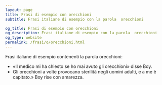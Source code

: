 ```yaml
---
layout: page
title: Frasi di esempio con orecchioni 
subtitle: Frasi italiane di esempio con la parola  orecchioni

og_title: Frasi di esempio con orecchioni 
og_description: Frasi italiane di esempio con la parola  orecchioni
og_type: website
permalink: /frasi/o/orecchioni.html
---
```


Frasi italiane di esempio contenenti la parola orecchioni:


- «Il medico mi ha chiesto se ho mai avuto gli orecchioni» disse Boy.
- Gli orecchioni a volte provocano sterilità negli uomini adulti, e a me è capitato.» Boy rise con amarezza.
